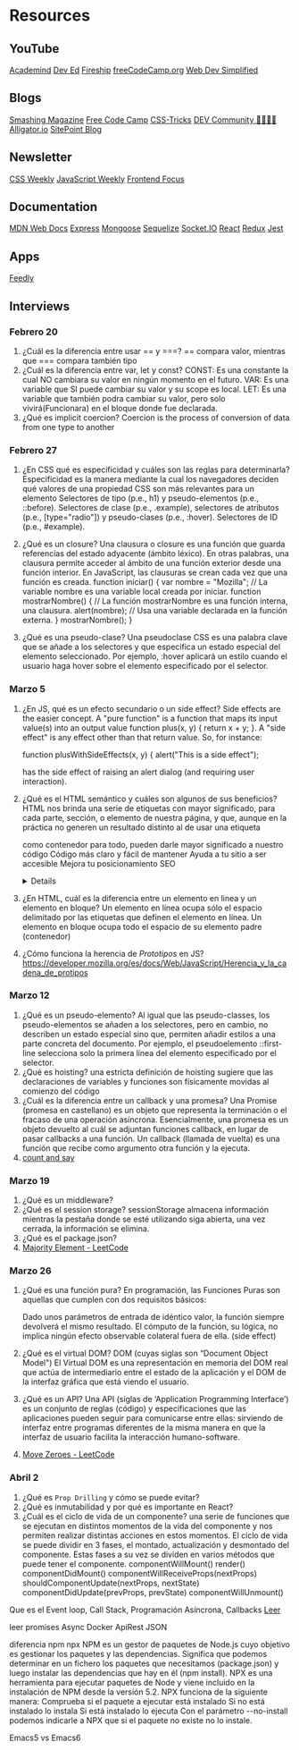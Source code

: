 # Resources

## YouTube

[Academind](https://www.youtube.com/channel/UCSJbGtTlrDami-tDGPUV9-w)
[Dev Ed](https://www.youtube.com/channel/UClb90NQQcskPUGDIXsQEz5Q)
[Fireship](https://www.youtube.com/channel/UCsBjURrPoezykLs9EqgamOA)
[freeCodeCamp.org](https://www.youtube.com/channel/UC8butISFwT-Wl7EV0hUK0BQ)
[Web Dev Simplified](https://www.youtube.com/channel/UC8butISFwT-Wl7EV0hUK0BQ)

## Blogs

[Smashing Magazine](https://www.smashingmagazine.com/)
[Free Code Camp](https://www.freecodecamp.org/news/tag/blog/)
[CSS-Tricks](https://css-tricks.com/)
[DEV Community 👩‍💻👨‍💻](https://dev.to/)
[Alligator.io](https://alligator.io/)
[SitePoint Blog](https://www.sitepoint.com/blog/)

## Newsletter

[CSS Weekly](https://css-weekly.com/)
[JavaScript Weekly](https://javascriptweekly.com/)
[Frontend Focus](https://frontendfoc.us/)

## Documentation

[MDN Web Docs](https://developer.mozilla.org/en-US/)
[Express](https://expressjs.com/)
[Mongoose](https://mongoosejs.com/)
[Sequelize](https://sequelize.org/master/index.html)
[Socket.IO](https://socket.io/)
[React](https://reactjs.org/)
[Redux](https://redux.js.org/)
[Jest](https://jestjs.io/en/)

## Apps

[Feedly](https://feedly.com/)

## Interviews

### Febrero 20

1. ¿Cuál es la diferencia entre usar == y ===?
   == compara valor, mientras que === compara también tipo
2. ¿Cuál es la diferencia entre var, let y const?
   CONST: Es una constante la cual NO cambiara su valor en ningún momento en el futuro. 
   VAR: Es una variable que SI puede cambiar su valor y su scope es local. 
   LET: Es una variable que también podra cambiar su valor, pero solo vivirá(Funcionara) en el bloque donde fue declarada.
3. ¿Qué es implicit coercion?
   Coercion is the process of conversion of data from one type to another

### Febrero 27

1. ¿En CSS qué es especificidad y cuáles son las reglas para determinarla?
   Especificidad es la manera mediante la cual los navegadores deciden qué valores de una propiedad CSS son más relevantes para un elemento
   Selectores de tipo (p.e., h1) y pseudo-elementos (p.e., ::before).
   Selectores de clase (p.e., .example), selectores de atributos (p.e., [type="radio"]) y pseudo-clases (p.e., :hover).
   Selectores de ID (p.e., #example).

2. ¿Qué es un closure?
   Una clausura o closure es una función que guarda referencias del estado adyacente (ámbito léxico). En otras palabras, una clausura permite     acceder al ámbito de una función exterior desde una función interior. En JavaScript, las clausuras se crean cada vez que una función es         creada.
   function iniciar() {
      var nombre = "Mozilla"; // La variable nombre es una variable local creada por iniciar.
      function mostrarNombre() { // La función mostrarNombre es una función interna, una clausura.
         alert(nombre); // Usa una variable declarada en la función externa.
      }
      mostrarNombre();
   }

3. ¿Qué es una pseudo-clase?
   Una pseudoclase CSS es una palabra clave que se añade a los selectores y que especifica un estado especial del elemento seleccionado. Por       ejemplo, :hover aplicará un estilo cuando el usuario haga hover sobre el elemento especificado por el selector.

### Marzo 5

1. ¿En JS, qué es un efecto secundario o un side effect?
   Side effects are the easier concept. A "pure function" is a function that maps its input value(s) into an output value function plus(x, y) {    return x + y; }. A "side effect" is any effect other than that return value. So, for instance:

   function plusWithSideEffects(x, y) { alert("This is a side effect");
   
   has the side effect of raising an alert dialog (and requiring user interaction).

2. ¿Qué es el HTML semántico y cuáles son algunos de sus beneficios?
   HTML nos brinda una serie de etiquetas con mayor significado, para cada parte, sección, o elemento de nuestra página, y que, aunque en la       práctica no generen un resultado distinto al de usar una etiqueta <div> como contenedor para todo, pueden darle mayor significado a nuestro     código
   Código más claro y fácil de mantener
   Ayuda a tu sitio a ser accesible
   Mejora tu posicionamiento SEO
   

    <article>
    <aside>
    <details>
    <figcaption>
    <figure>
    <footer>
    <header>
    <main>
    <mark>
    <nav>
    <section>
    <summary>
    <time>


3. ¿En HTML, cuál es la diferencia entre un elemento en linea y un elemento en bloque?
   Un elemento en línea ocupa sólo el espacio delimitado por las etiquetas que definen el elemento en línea.
   Un elemento en bloque ocupa todo el espacio de su elemento padre (contenedor)
4. ¿Cómo funciona la herencia de _Prototipos_ en JS?
   https://developer.mozilla.org/es/docs/Web/JavaScript/Herencia_y_la_cadena_de_protipos

### Marzo 12

1. ¿Qué es un pseudo-elemento?
   Al igual que las pseudo-classes, los pseudo-elementos se añaden a los selectores, pero en cambio, no describen un estado especial sino que,     permiten añadir estilos a una parte concreta del documento. Por ejemplo, el pseudoelemento ::first-line selecciona solo la primera línea del     elemento especificado por el selector.
2. ¿Qué es hoisting?
   una estricta definición de hoisting sugiere que las declaraciones de variables y funciones son físicamente movidas al comienzo del código
3. ¿Cuál es la diferencia entre un callback y una promesa?
    Una Promise (promesa en castellano) es un objeto que representa la terminación o el fracaso de una operación asíncrona. 
    Esencialmente, una promesa es un objeto devuelto al cuál se adjuntan funciones callback, en lugar de pasar callbacks a una función.
    Un callback (llamada de vuelta) es una función que recibe como argumento otra función y la ejecuta.
4. [count and say](https://leetcode.com/problems/count-and-say/)

### Marzo 19

1. ¿Qué es un middleware?
2. ¿Qué es el session storage?
   sessionStorage almacena información mientras la pestaña donde se esté utilizando siga abierta, una vez cerrada, la información se elimina.
3. ¿Qué es el package.json?
4. [Majority Element - LeetCode](https://leetcode.com/problems/majority-element/)

### Marzo 26

1. ¿Qué es una función pura?
   En programación, las Funciones Puras son aquellas que cumplen con dos requisitos básicos:

   Dado unos parámetros de entrada de idéntico valor, la función siempre devolverá el mismo resultado.
   El cómputo de la función, su lógica, no implica ningún efecto observable colateral fuera de ella. (side effect)

2. ¿Qué es el virtual DOM?
    DOM (cuyas siglas son “Document Object Model") 
    El Virtual DOM es una representación en memoria del DOM real que actúa de intermediario entre el estado de la aplicación y el DOM de la        interfaz gráfica que está viendo el usuario.
3. ¿Qué es un API?
   Una API (siglas de ‘Application Programming Interface’) es un conjunto de reglas (código) y especificaciones que las aplicaciones pueden        seguir para comunicarse entre ellas: sirviendo de interfaz entre programas diferentes de la misma manera en que la interfaz de usuario          facilita la interacción humano-software.
4. [Move Zeroes - LeetCode](https://leetcode.com/problems/move-zeroes/)

### Abril 2

1. ¿Qué es `Prop Drilling` y cómo se puede evitar?
2. ¿Qué es inmutabilidad y por qué es importante en React?
3. ¿Cuál es el ciclo de vida de un componente?
   una serie de funciones que se ejecutan en distintos momentos de la vida del componente y nos permiten realizar distintas acciones en estos momentos.
   El ciclo de vida se puede dividir en 3 fases, el montado, actualización y desmontado del componente. Estas fases a su vez se dividen en varios métodos que puede tener el componente.
   componentWillMount()
   render()
   componentDidMount()
   componentWillReceiveProps(nextProps)
   shouldComponentUpdate(nextProps, nextState)   
   componentDidUpdate(prevProps, prevState)
   componentWillUnmount()

Que es el Event loop, Call Stack, Programación Asíncrona, Callbacks
[Leer](https://medium.com/@_ferh97/nodejs-y-el-event-loop-21b33fea6b03)

leer  promises
      Async
      Docker
      ApiRest JSON

diferencia npm npx
NPM es un gestor de paquetes de Node.js cuyo objetivo es gestionar los paquetes y las dependencias. Significa que podemos determinar en un fichero los paquetes que necesitamos (package.json) y luego instalar las dependencias que hay en él (npm install).
NPX es una herramienta para ejecutar paquetes de Node y viene incluido en la instalación de NPM desde la versión 5.2.
NPX funciona de la siguiente manera:
    Comprueba si el paquete a ejecutar está instalado
    Si no está instalado lo instala
    Si está instalado lo ejecuta
Con el parámetro --no-install podemos indicarle a NPX que si el paquete no existe no lo instale.

Emacs5 vs Emacs6


